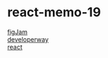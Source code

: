 # react-memo-19

[figJam](https://www.figma.com/board/xS2WPXJzFZLgI6B6OmV3di/React?node-id=0-1&t=plUbtAyeMKR75Cfq-1)  \
[developerway](https://www.developerway.com/) \
[react](https://react.dev/)
